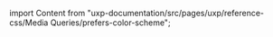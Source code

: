 
import Content from "uxp-documentation/src/pages/uxp/reference-css/Media Queries/prefers-color-scheme";

<Content query="product=photoshop"/>
